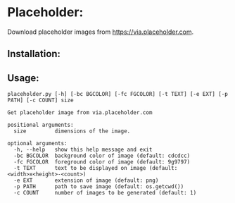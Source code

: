 # Placeholder:
Download placeholder images from <https://via.placeholder.com>.  

## Installation:


## Usage:
```
placeholder.py [-h] [-bc BGCOLOR] [-fc FGCOLOR] [-t TEXT] [-e EXT] [-p PATH] [-c COUNT] size

Get placeholder image from via.placeholder.com

positional arguments:
  size         dimensions of the image.

optional arguments:
  -h, --help   show this help message and exit
  -bc BGCOLOR  background color of image (default: cdcdcc)
  -fc FGCOLOR  foreground color of image (default: 9g9797)
  -t TEXT      text to be displayed on image (default: <width>x<height>-<count>)
  -e EXT       extension of image (default: png)
  -p PATH      path to save image (default: os.getcwd())
  -c COUNT     number of images to be generated (default: 1)
```